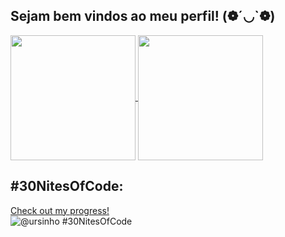 ## Sejam bem vindos ao meu perfil! (❁´◡`❁)

<a href="https://github.com/jacquelinemathias/github-readme-stats&show_icons=true">
  <img height=200 align="center" src="https://vercel.com/jacquelines-projects-2aedf74a/github-readme-stats/Hb8TgJ5zhV6dKYnjWu3zAGzFJgtb/api?username=jacquelinemathias&show_icons=true&theme=gruvbox&card_width=320"/>
</a>
<a href="https://github.com/jacquelinemathias/github-readme-stats">
  <img height=200 align="center" src="https://vercel.com/jacquelines-projects-2aedf74a/github-readme-stats/Hb8TgJ5zhV6dKYnjWu3zAGzFJgtb/api/top-langs/?username=jacquelinemathias&layout=compact&theme=gruvbox&card_width=320" />
</a>

## #30NitesOfCode:
  [Check out my progress!](https://www.codedex.io/@ursinho/30-nites-of-code)  
  ![@ursinho #30NitesOfCode](https://www.codedex.io/api/petStatus?user=ursinho)
